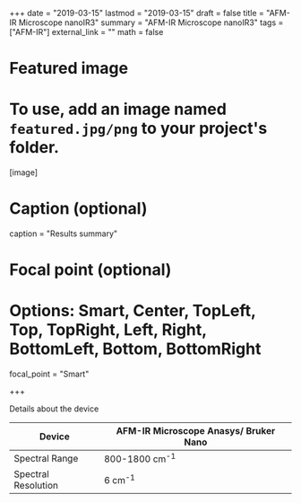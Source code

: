 +++
date = "2019-03-15"
lastmod = "2019-03-15"
draft = false
title = "AFM-IR Microscope nanoIR3"
summary = "AFM-IR Microscope nanoIR3"
tags = ["AFM-IR"]
external_link = ""
math = false

# Featured image
# To use, add an image named `featured.jpg/png` to your project's folder. 
[image]
  # Caption (optional)
  caption = "Results summary"
  
  # Focal point (optional)
  # Options: Smart, Center, TopLeft, Top, TopRight, Left, Right, BottomLeft, Bottom, BottomRight
  focal_point = "Smart"



+++

Details about the device

|  Device | AFM-IR Microscope Anasys/ Bruker Nano|
| --- | --- |
|  Spectral Range | 800-1800 cm<sup>-1</sup> |
|  Spectral Resolution | 6 cm<sup>-1</sup> |
